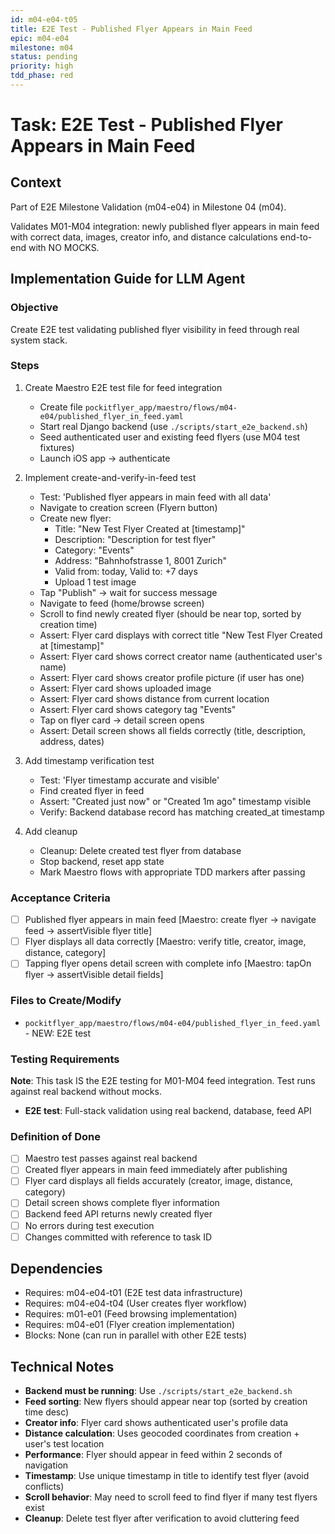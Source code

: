 ```yaml
---
id: m04-e04-t05
title: E2E Test - Published Flyer Appears in Main Feed
epic: m04-e04
milestone: m04
status: pending
priority: high
tdd_phase: red
---
```


# Task: E2E Test - Published Flyer Appears in Main Feed

## Context
Part of E2E Milestone Validation (m04-e04) in Milestone 04 (m04).

Validates M01-M04 integration: newly published flyer appears in main feed with correct data, images, creator info, and distance calculations end-to-end with NO MOCKS.

## Implementation Guide for LLM Agent

### Objective
Create E2E test validating published flyer visibility in feed through real system stack.

### Steps

1. Create Maestro E2E test file for feed integration
   - Create file `pockitflyer_app/maestro/flows/m04-e04/published_flyer_in_feed.yaml`
   - Start real Django backend (use `./scripts/start_e2e_backend.sh`)
   - Seed authenticated user and existing feed flyers (use M04 test fixtures)
   - Launch iOS app → authenticate

2. Implement create-and-verify-in-feed test
   - Test: 'Published flyer appears in main feed with all data'
   - Navigate to creation screen (Flyern button)
   - Create new flyer:
     - Title: "New Test Flyer Created at [timestamp]"
     - Description: "Description for test flyer"
     - Category: "Events"
     - Address: "Bahnhofstrasse 1, 8001 Zurich"
     - Valid from: today, Valid to: +7 days
     - Upload 1 test image
   - Tap "Publish" → wait for success message
   - Navigate to feed (home/browse screen)
   - Scroll to find newly created flyer (should be near top, sorted by creation time)
   - Assert: Flyer card displays with correct title "New Test Flyer Created at [timestamp]"
   - Assert: Flyer card shows correct creator name (authenticated user's name)
   - Assert: Flyer card shows creator profile picture (if user has one)
   - Assert: Flyer card shows uploaded image
   - Assert: Flyer card shows distance from current location
   - Assert: Flyer card shows category tag "Events"
   - Tap on flyer card → detail screen opens
   - Assert: Detail screen shows all fields correctly (title, description, address, dates)

3. Add timestamp verification test
   - Test: 'Flyer timestamp accurate and visible'
   - Find created flyer in feed
   - Assert: "Created just now" or "Created 1m ago" timestamp visible
   - Verify: Backend database record has matching created_at timestamp

4. Add cleanup
   - Cleanup: Delete created test flyer from database
   - Stop backend, reset app state
   - Mark Maestro flows with appropriate TDD markers after passing

### Acceptance Criteria
- [ ] Published flyer appears in main feed [Maestro: create flyer → navigate feed → assertVisible flyer title]
- [ ] Flyer displays all data correctly [Maestro: verify title, creator, image, distance, category]
- [ ] Tapping flyer opens detail screen with complete info [Maestro: tapOn flyer → assertVisible detail fields]

### Files to Create/Modify
- `pockitflyer_app/maestro/flows/m04-e04/published_flyer_in_feed.yaml` - NEW: E2E test

### Testing Requirements
**Note**: This task IS the E2E testing for M01-M04 feed integration. Test runs against real backend without mocks.

- **E2E test**: Full-stack validation using real backend, database, feed API

### Definition of Done
- [ ] Maestro test passes against real backend
- [ ] Created flyer appears in main feed immediately after publishing
- [ ] Flyer card displays all fields accurately (creator, image, distance, category)
- [ ] Detail screen shows complete flyer information
- [ ] Backend feed API returns newly created flyer
- [ ] No errors during test execution
- [ ] Changes committed with reference to task ID

## Dependencies
- Requires: m04-e04-t01 (E2E test data infrastructure)
- Requires: m04-e04-t04 (User creates flyer workflow)
- Requires: m01-e01 (Feed browsing implementation)
- Requires: m04-e01 (Flyer creation implementation)
- Blocks: None (can run in parallel with other E2E tests)

## Technical Notes
- **Backend must be running**: Use `./scripts/start_e2e_backend.sh`
- **Feed sorting**: New flyers should appear near top (sorted by creation time desc)
- **Creator info**: Flyer card shows authenticated user's profile data
- **Distance calculation**: Uses geocoded coordinates from creation + user's test location
- **Performance**: Flyer should appear in feed within 2 seconds of navigation
- **Timestamp**: Use unique timestamp in title to identify test flyer (avoid conflicts)
- **Scroll behavior**: May need to scroll feed to find flyer if many test flyers exist
- **Cleanup**: Delete test flyer after verification to avoid cluttering feed

